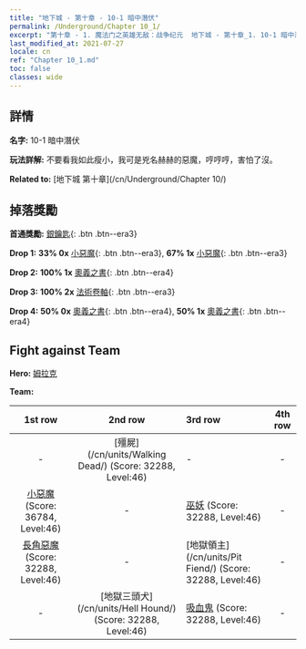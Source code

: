 ```yaml
---
title: "地下城 - 第十章 - 10-1 暗中潛伏"
permalink: /Underground/Chapter 10_1/
excerpt: "第十章 - 1. 魔法门之英雄无敌：战争纪元  地下城 - 第十章_1. 10-1 暗中潛伏"
last_modified_at: 2021-07-27
locale: cn
ref: "Chapter 10_1.md"
toc: false
classes: wide
---
```


## 詳情

 **名字:** 10-1 暗中潛伏

 **玩法詳解:**       不要看我如此瘦小，我可是兇名赫赫的惡魔，哼哼哼，害怕了沒。

 **Related to:** [地下城 第十章](/cn/Underground/Chapter 10/)

## 掉落獎勵

 **首通獎勵:** [銀鑰匙](/cn/Items/con_693/){: .btn .btn--era3}

 **Drop 1:** **33% 0x** [小惡魔](/cn/Items/unt_226/){: .btn .btn--era3}, **67% 1x** [小惡魔](/cn/Items/unt_226/){: .btn .btn--era3}

 **Drop 2:** **100% 1x** [奧義之書](/cn/Items/mat_46/){: .btn .btn--era4}

 **Drop 3:** **100% 2x** [法術卷軸](/cn/Items/con_694/){: .btn .btn--era3}

 **Drop 4:** **50% 0x** [奧義之書](/cn/Items/mat_39/){: .btn .btn--era4}, **50% 1x** [奧義之書](/cn/Items/mat_39/){: .btn .btn--era4}


## Fight against Team
 **Hero:** [姆拉克](/cn/heroes/Mullich/)

 **Team:**


  | 1st row | 2nd row | 3rd row | 4th row |
  |:----:|:----:|:----|:----:|
  | - | [殭屍](/cn/units/Walking Dead/) (Score: 32288, Level:46)  | - | - |
  | [小惡魔](/cn/units/Imp/) (Score: 36784, Level:46)  | - | [巫妖](/cn/units/Lich/) (Score: 32288, Level:46)  | - |
  | [長角惡魔](/cn/units/Demon/) (Score: 32288, Level:46)  | - | [地獄領主](/cn/units/Pit Fiend/) (Score: 32288, Level:46)  | - |
  | - | [地獄三頭犬](/cn/units/Hell Hound/) (Score: 32288, Level:46)  | [吸血鬼](/cn/units/Vampire/) (Score: 32288, Level:46)  | - |


